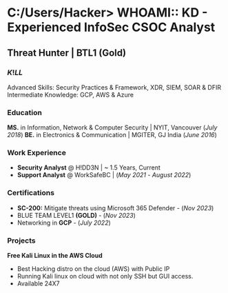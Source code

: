 # **C:/Users/Hacker> WHOAMI::** KD - Experienced InfoSec CSOC Analyst
## Threat Hunter | BTL1 (Gold)

### $K!LL$
Advanced Skills: Security Practices & Framework, XDR, SIEM, SOAR & DFIR
Intermediate Knowledge: GCP, AWS & Azure

### Education
**MS.** in Information, Network & Computer Security | NYIT, Vancouver (_July 2018_)
**BE.** in Electronics & Communication | MGITER, GJ India (_June 2016_)

### Work Experience
- **Security Analyst** @ H!DD3N | ~ 1.5 Years, Current
- **Support Analyst** @ WorkSafeBC | (_May 2021_ - _August 2022_)

### Certifications
- **SC-200:** Mitigate threats using Microsoft 365 Defender - (_Nov 2023_)
- BLUE TEAM LEVEL1 **(GOLD)** - (_Nov 2023_)
- Networking in **GCP** - (_July 2022_)

### Projects
**Free Kali Linux in the AWS Cloud**
 - Best Hacking distro on the cloud (AWS) with Public IP
 - Running Kali linux on cloud with not only SSH but GUI access.
 - Available 24X7
